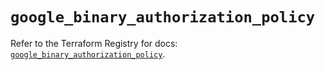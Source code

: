 # `google_binary_authorization_policy`

Refer to the Terraform Registry for docs: [`google_binary_authorization_policy`](https://registry.terraform.io/providers/hashicorp/google/5.30.0/docs/resources/binary_authorization_policy).
